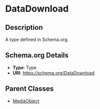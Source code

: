 # DataDownload

## Description
A type defined in Schema.org.

## Schema.org Details
- **Type**: Type
- **URI**: https://schema.org/DataDownload

## Parent Classes
- [MediaObject](../MediaObject.md)

